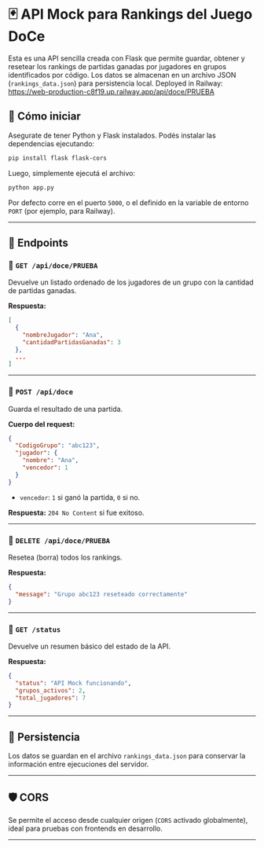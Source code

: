 


# 🃏 API Mock para Rankings del Juego DoCe

Esta es una API sencilla creada con Flask que permite guardar, obtener y resetear los rankings de partidas ganadas por jugadores en grupos identificados por código. Los datos se almacenan en un archivo JSON (`rankings_data.json`) para persistencia local.
Deployed in Railway: https://web-production-c8f19.up.railway.app/api/doce/PRUEBA 

## 🚀 Cómo iniciar

Asegurate de tener Python y Flask instalados. Podés instalar las dependencias ejecutando:

```bash
pip install flask flask-cors
````

Luego, simplemente ejecutá el archivo:

```bash
python app.py
```

Por defecto corre en el puerto `5000`, o el definido en la variable de entorno `PORT` (por ejemplo, para Railway).

---

## 📡 Endpoints

### 🔹 `GET /api/doce/PRUEBA`

Devuelve un listado ordenado de los jugadores de un grupo con la cantidad de partidas ganadas.

**Respuesta:**

```json
[
  {
    "nombreJugador": "Ana",
    "cantidadPartidasGanadas": 3
  },
  ...
]
```

---

### 🔹 `POST /api/doce`

Guarda el resultado de una partida.

**Cuerpo del request:**

```json
{
  "CodigoGrupo": "abc123",
  "jugador": {
    "nombre": "Ana",
    "vencedor": 1
  }
}
```

* `vencedor`: `1` si ganó la partida, `0` si no.

**Respuesta:** `204 No Content` si fue exitoso.

---

### 🔹 `DELETE /api/doce/PRUEBA`

Resetea (borra) todos los rankings.

**Respuesta:**

```json
{
  "message": "Grupo abc123 reseteado correctamente"
}
```

---

### 🔹 `GET /status`

Devuelve un resumen básico del estado de la API.

**Respuesta:**

```json
{
  "status": "API Mock funcionando",
  "grupos_activos": 2,
  "total_jugadores": 7
}
```

---

## 💾 Persistencia

Los datos se guardan en el archivo `rankings_data.json` para conservar la información entre ejecuciones del servidor.

---

## 🛡️ CORS

Se permite el acceso desde cualquier origen (`CORS` activado globalmente), ideal para pruebas con frontends en desarrollo.

---

